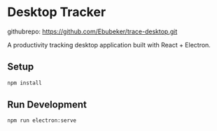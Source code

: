 # Desktop Tracker

githubrepo: https://github.com/Ebubeker/trace-desktop.git

A productivity tracking desktop application built with React + Electron.

## Setup

```bash
npm install
```

## Run Development

```bash
npm run electron:serve
```